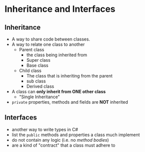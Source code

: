 # Inheritance and Interfaces

## Inheritance

* A way to share code between classes.
* A way to relate one class to another
  * Parent class
    * the class being inherited from
    * Super class
    * Base class
  * Child class
    * The class that is inheriting from the parent
    * sub class
    * Derived class
* A class can **only inherit from ONE other class**
  * "Single Inheritance"
* `private` properties, methods and fields are **NOT** inherited

## Interfaces

* another way to write types in C#
* list the `public` methods and properties a class much implement
* do not contain any logic (i.e. no _method bodies_)
* are a kind of "contract" that a class must adhere to
